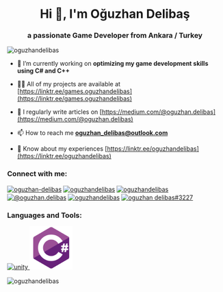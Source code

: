 <h1 align="center">Hi 👋, I'm Oğuzhan Delibaş</h1>
<h3 align="center">a passionate Game Developer from Ankara / Turkey</h3>

<p align="left"> <img src="https://komarev.com/ghpvc/?username=oguzhandelibas&label=JC&color=000000&style=flat" alt="oguzhandelibas" /> </p>

- 🔭 I’m currently working on **optimizing my game development skills using C# and C++**

- 👨‍💻 All of my projects are available at [https://linktr.ee/games.oguzhandelibas](https://linktr.ee/games.oguzhandelibas)

- 📝 I regularly write articles on [https://medium.com/@oguzhan.delibas](https://medium.com/@oguzhan.delibas)

- 📫 How to reach me **oguzhan_delibas@outlook.com**

- 📄 Know about my experiences [https://linktr.ee/oguzhandelibas](https://linktr.ee/oguzhandelibas)

<h3 align="left">Connect with me:</h3>
<p align="left">
<a href="https://linkedin.com/in/oguzhan-delibas" target="blank"><img align="center" src="https://raw.githubusercontent.com/rahuldkjain/github-profile-readme-generator/master/src/images/icons/Social/linked-in-alt.svg" alt="oguzhan-delibas" height="30" width="40" /></a>
<a href="https://stackoverflow.com/users/oguzhandelibas" target="blank"><img align="center" src="https://raw.githubusercontent.com/rahuldkjain/github-profile-readme-generator/master/src/images/icons/Social/stack-overflow.svg" alt="oguzhandelibas" height="30" width="40" /></a>
<a href="https://www.behance.net/oguzhandelibas" target="blank"><img align="center" src="https://raw.githubusercontent.com/rahuldkjain/github-profile-readme-generator/master/src/images/icons/Social/behance.svg" alt="oguzhandelibas" height="30" width="40" /></a>
<a href="https://medium.com/@oguzhan.delibas" target="blank"><img align="center" src="https://raw.githubusercontent.com/rahuldkjain/github-profile-readme-generator/master/src/images/icons/Social/medium.svg" alt="@oguzhan.delibas" height="30" width="40" /></a>
<a href="https://www.leetcode.com/oguzhandelibas" target="blank"><img align="center" src="https://raw.githubusercontent.com/rahuldkjain/github-profile-readme-generator/master/src/images/icons/Social/leet-code.svg" alt="oguzhandelibas" height="30" width="40" /></a>
<a href="https://discord.gg/oguzhan delibas#3227" target="blank"><img align="center" src="https://raw.githubusercontent.com/rahuldkjain/github-profile-readme-generator/master/src/images/icons/Social/discord.svg" alt="oguzhan delibas#3227" height="30" width="40" /></a>
</p>

<h3 align="left">Languages and Tools:</h3>
<p align="middle"> 
  
<a href="https://unity.com/" target="_blank" rel="noreferrer"> <img src="https://www.vectorlogo.zone/logos/unity3d/unity3d-icon.svg" alt="unity" width="100" height="100"/> </a> 
<a href="https://www.w3schools.com/cs/" target="_blank" rel="noreferrer"> <img src="https://raw.githubusercontent.com/devicons/devicon/master/icons/csharp/csharp-original.svg" alt="csharp" width="100" height="100"/> </a> 

  
<p><img align="center" src="https://github-readme-streak-stats.herokuapp.com/?user=oguzhandelibas&theme=dark" alt="oguzhandelibas" /></p>
